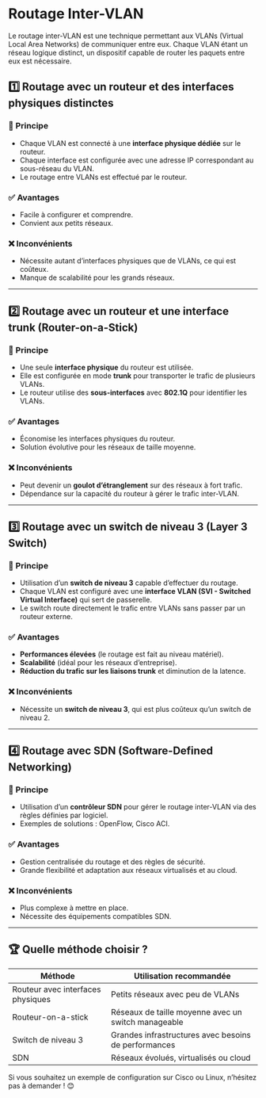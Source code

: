 # Routage Inter-VLAN

Le routage inter-VLAN est une technique permettant aux VLANs (Virtual Local Area Networks) de communiquer entre eux. Chaque VLAN étant un réseau logique distinct, un dispositif capable de router les paquets entre eux est nécessaire.

## 1️⃣ Routage avec un routeur et des interfaces physiques distinctes

### 🔹 Principe
- Chaque VLAN est connecté à une **interface physique dédiée** sur le routeur.
- Chaque interface est configurée avec une adresse IP correspondant au sous-réseau du VLAN.
- Le routage entre VLANs est effectué par le routeur.

### ✅ Avantages
- Facile à configurer et comprendre.
- Convient aux petits réseaux.

### ❌ Inconvénients
- Nécessite autant d’interfaces physiques que de VLANs, ce qui est coûteux.
- Manque de scalabilité pour les grands réseaux.

---

## 2️⃣ Routage avec un routeur et une interface trunk (Router-on-a-Stick)

### 🔹 Principe
- Une seule **interface physique** du routeur est utilisée.
- Elle est configurée en mode **trunk** pour transporter le trafic de plusieurs VLANs.
- Le routeur utilise des **sous-interfaces** avec **802.1Q** pour identifier les VLANs.

### ✅ Avantages
- Économise les interfaces physiques du routeur.
- Solution évolutive pour les réseaux de taille moyenne.

### ❌ Inconvénients
- Peut devenir un **goulot d’étranglement** sur des réseaux à fort trafic.
- Dépendance sur la capacité du routeur à gérer le trafic inter-VLAN.

---

## 3️⃣ Routage avec un switch de niveau 3 (Layer 3 Switch)

### 🔹 Principe
- Utilisation d’un **switch de niveau 3** capable d’effectuer du routage.
- Chaque VLAN est configuré avec une **interface VLAN (SVI - Switched Virtual Interface)** qui sert de passerelle.
- Le switch route directement le trafic entre VLANs sans passer par un routeur externe.

### ✅ Avantages
- **Performances élevées** (le routage est fait au niveau matériel).
- **Scalabilité** (idéal pour les réseaux d’entreprise).
- **Réduction du trafic sur les liaisons trunk** et diminution de la latence.

### ❌ Inconvénients
- Nécessite un **switch de niveau 3**, qui est plus coûteux qu’un switch de niveau 2.

---

## 4️⃣ Routage avec SDN (Software-Defined Networking)

### 🔹 Principe
- Utilisation d’un **contrôleur SDN** pour gérer le routage inter-VLAN via des règles définies par logiciel.
- Exemples de solutions : OpenFlow, Cisco ACI.

### ✅ Avantages
- Gestion centralisée du routage et des règles de sécurité.
- Grande flexibilité et adaptation aux réseaux virtualisés et au cloud.

### ❌ Inconvénients
- Plus complexe à mettre en place.
- Nécessite des équipements compatibles SDN.

---

## 🏆 Quelle méthode choisir ?

| **Méthode** | **Utilisation recommandée** |
|------------|--------------------------|
| Routeur avec interfaces physiques | Petits réseaux avec peu de VLANs |
| Routeur-on-a-stick | Réseaux de taille moyenne avec un switch manageable |
| Switch de niveau 3 | Grandes infrastructures avec besoins de performances |
| SDN | Réseaux évolués, virtualisés ou cloud |

Si vous souhaitez un exemple de configuration sur Cisco ou Linux, n’hésitez pas à demander ! 😊


